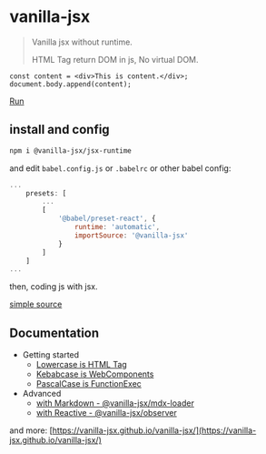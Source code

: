 # vanilla-jsx

> Vanilla jsx without runtime.
>
> HTML Tag return DOM in js, No virtual DOM.

```
const content = <div>This is content.</div>;
document.body.append(content);
```

[Run](https://vanilla-jsx.github.io/vanilla-jsx/)

## install and config

```bash
npm i @vanilla-jsx/jsx-runtime
```

and edit `babel.config.js` or `.babelrc` or other babel config:

```js
...
    presets: [
        ...
        [
            '@babel/preset-react', {
                runtime: 'automatic',
                importSource: '@vanilla-jsx'
            }
        ]
    ]
...
```

then, coding js with jsx.

[simple source](https://github.com/vanilla-jsx/vanilla-jsx/tree/main/examples/simple)

## Documentation

- Getting started
    - [Lowercase is HTML Tag](https://vanilla-jsx.github.io/vanilla-jsx/#/Lowercase)
    - [Kebabcase is WebComponents](https://vanilla-jsx.github.io/vanilla-jsx/#/Kebabcase)
    - [PascalCase is FunctionExec](https://vanilla-jsx.github.io/vanilla-jsx/#/PascalCase)
- Advanced
    - [with Markdown - @vanilla-jsx/mdx-loader](https://vanilla-jsx.github.io/vanilla-jsx/#/mdx)
    - [with Reactive - @vanilla-jsx/observer](https://vanilla-jsx.github.io/vanilla-jsx/#/observer)

and more: [https://vanilla-jsx.github.io/vanilla-jsx/](https://vanilla-jsx.github.io/vanilla-jsx/)
